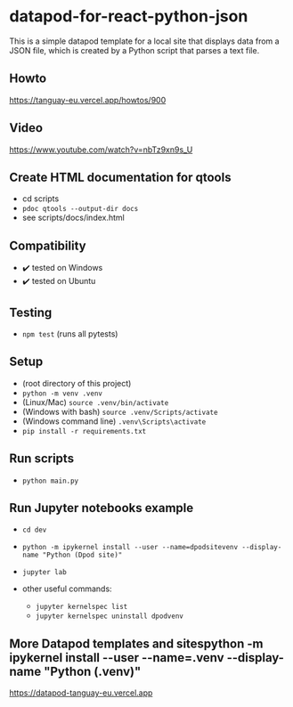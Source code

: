 # datapod-for-react-python-json

This is a simple datapod template for a local site that displays data from a JSON file, which is created by a Python script that parses a text file.

## Howto

https://tanguay-eu.vercel.app/howtos/900

## Video

https://www.youtube.com/watch?v=nbTz9xn9s_U

## Create HTML documentation for qtools

-   cd scripts
-   `pdoc qtools --output-dir docs`
-   see scripts/docs/index.html

## Compatibility

-   ✔️ tested on Windows
-   ✔️ tested on Ubuntu

## Testing

-   `npm test` (runs all pytests)

## Setup

-   (root directory of this project)
-   `python -m venv .venv`
-   (Linux/Mac) `source .venv/bin/activate`
-   (Windows with bash) `source .venv/Scripts/activate`
-   (Windows command line) `.venv\Scripts\activate`
-   `pip install -r requirements.txt`

## Run scripts

-   `python main.py`

## Run Jupyter notebooks example

-   `cd dev`
-   `python -m ipykernel install --user --name=dpodsitevenv --display-name "Python (Dpod site)"`
-   `jupyter lab`

- other useful commands:
  - `jupyter kernelspec list`
  - `jupyter kernelspec uninstall dpodvenv`

## More Datapod templates and sitespython -m ipykernel install --user --name=.venv --display-name "Python (.venv)"

https://datapod-tanguay-eu.vercel.app
